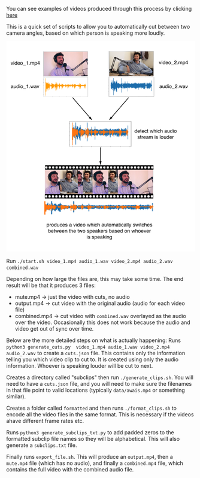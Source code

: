 You can see examples of videos produced through this process by clicking [here](https://www.youtube.com/watch?v=pdIJO2LIIog&t=6s)

This is a quick set of scripts to allow you to automatically cut between two camera angles, based on which person is speaking more loudly.

![diagram](./diagram.png)

Run `./start.sh video_1.mp4 audio_1.wav video_2.mp4 audio_2.wav combined.wav`

Depending on how large the files are, this may take some time. The end result will be that it produces 3 files:
- mute.mp4 -> just the video with cuts, no audio
- output.mp4 -> cut video with the original audio (audio for each video file)
- combined.mp4 -> cut video with `combined.wav` overlayed as the audio over the video. Occasionally this does not work because the audio and video get out of sync over time.


Below are the more detailed steps on what is actually happening:
Runs `python3 generate_cuts.py  video_1.mp4 audio_1.wav video_2.mp4 audio_2.wav` to create a `cuts.json` file. This contains only the information telling you which video clip to cut to. It is created using only the audio information. Whoever is speaking louder will be cut to next.

Creates a directory called "subclips" then run `./generate_clips.sh`. You will need to have a `cuts.json` file, and you will need to make sure the filenames in that file point to valid locations (typically `data/awais.mp4` or something similar).

Creates a folder called `formatted` and then runs `./format_clips.sh` to encode all the video files in the same format. This is necessary if the videos ahave different frame rates etc.

Runs `python3 generate_subclips_txt.py` to add padded zeros to the formatted subclip file names so they will be alphabetical. This will also generate a `subclips.txt` file.

Finally runs `export_file.sh`. This will produce an `output.mp4`, then a `mute.mp4` file (which has no audio), and finally a `combined.mp4` file, which contains the full video with the combined audio file.

